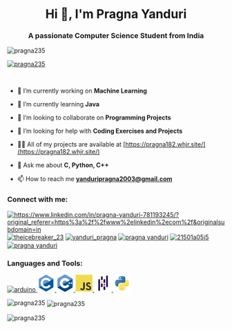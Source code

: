 <h1 align="center">Hi 👋, I'm Pragna Yanduri</h1>
<h3 align="center">A passionate Computer Science Student from India</h3>

<p align="left"> <img src="https://komarev.com/ghpvc/?username=pragna235&label=Profile%20views&color=0e75b6&style=flat" alt="pragna235" /> </p>

<p align="left"> <a href="https://github.com/ryo-ma/github-profile-trophy"><img src="https://github-profile-trophy.vercel.app/?username=pragna235" alt="pragna235" /></a> </p>

<p align="left"> <a href="https://twitter.com/" target="blank"><img src="https://img.shields.io/twitter/follow/?logo=twitter&style=for-the-badge" alt="" /></a> </p>

- 🔭 I’m currently working on **Machine Learning**

- 🌱 I’m currently learning **Java**

- 👯 I’m looking to collaborate on **Programming Projects**

- 🤝 I’m looking for help with **Coding Exercises and Projects**

- 👨‍💻 All of my projects are available at [https://pragna182.whjr.site/](https://pragna182.whjr.site/)

- 💬 Ask me about **C, Python, C++**

- 📫 How to reach me **yanduripragna2003@gmail.com**

<h3 align="left">Connect with me:</h3>
<p align="left">
<a href="https://linkedin.com/in/https://www.linkedin.com/in/pragna-yanduri-781193245/?original_referer=https%3a%2f%2fwww%2elinkedin%2ecom%2f&originalsubdomain=in" target="blank"><img align="center" src="https://raw.githubusercontent.com/rahuldkjain/github-profile-readme-generator/master/src/images/icons/Social/linked-in-alt.svg" alt="https://www.linkedin.com/in/pragna-yanduri-781193245/?original_referer=https%3a%2f%2fwww%2elinkedin%2ecom%2f&originalsubdomain=in" height="30" width="40" /></a>
<a href="https://instagram.com/theicebreaker_23" target="blank"><img align="center" src="https://raw.githubusercontent.com/rahuldkjain/github-profile-readme-generator/master/src/images/icons/Social/instagram.svg" alt="theicebreaker_23" height="30" width="40" /></a>
<a href="https://www.codechef.com/users/yanduri_pragna" target="blank"><img align="center" src="https://cdn.jsdelivr.net/npm/simple-icons@3.1.0/icons/codechef.svg" alt="yanduri_pragna" height="30" width="40" /></a>
<a href="https://www.hackerrank.com/pragna yanduri" target="blank"><img align="center" src="https://raw.githubusercontent.com/rahuldkjain/github-profile-readme-generator/master/src/images/icons/Social/hackerrank.svg" alt="pragna yanduri" height="30" width="40" /></a>
<a href="https://www.leetcode.com/21501a05j5" target="blank"><img align="center" src="https://raw.githubusercontent.com/rahuldkjain/github-profile-readme-generator/master/src/images/icons/Social/leet-code.svg" alt="21501a05j5" height="30" width="40" /></a>
<a href="https://www.hackerearth.com/pragna yanduri" target="blank"><img align="center" src="https://raw.githubusercontent.com/rahuldkjain/github-profile-readme-generator/master/src/images/icons/Social/hackerearth.svg" alt="pragna yanduri" height="30" width="40" /></a>
</p>

<h3 align="left">Languages and Tools:</h3>
<p align="left"> <a href="https://www.arduino.cc/" target="_blank" rel="noreferrer"> <img src="https://cdn.worldvectorlogo.com/logos/arduino-1.svg" alt="arduino" width="40" height="40"/> </a> <a href="https://www.cprogramming.com/" target="_blank" rel="noreferrer"> <img src="https://raw.githubusercontent.com/devicons/devicon/master/icons/c/c-original.svg" alt="c" width="40" height="40"/> </a> <a href="https://www.w3schools.com/cpp/" target="_blank" rel="noreferrer"> <img src="https://raw.githubusercontent.com/devicons/devicon/master/icons/cplusplus/cplusplus-original.svg" alt="cplusplus" width="40" height="40"/> </a> <a href="https://developer.mozilla.org/en-US/docs/Web/JavaScript" target="_blank" rel="noreferrer"> <img src="https://raw.githubusercontent.com/devicons/devicon/master/icons/javascript/javascript-original.svg" alt="javascript" width="40" height="40"/> </a> <a href="https://pandas.pydata.org/" target="_blank" rel="noreferrer"> <img src="https://raw.githubusercontent.com/devicons/devicon/2ae2a900d2f041da66e950e4d48052658d850630/icons/pandas/pandas-original.svg" alt="pandas" width="40" height="40"/> </a> <a href="https://www.python.org" target="_blank" rel="noreferrer"> <img src="https://raw.githubusercontent.com/devicons/devicon/master/icons/python/python-original.svg" alt="python" width="40" height="40"/> </a> </p>

<p><img align="left" src="https://github-readme-stats.vercel.app/api/top-langs?username=pragna235&show_icons=true&locale=en&layout=compact" alt="pragna235" /></p>

<p>&nbsp;<img align="center" src="https://github-readme-stats.vercel.app/api?username=pragna235&show_icons=true&locale=en" alt="pragna235" /></p>

<p><img align="center" src="https://github-readme-streak-stats.herokuapp.com/?user=pragna235&" alt="pragna235" /></p>
